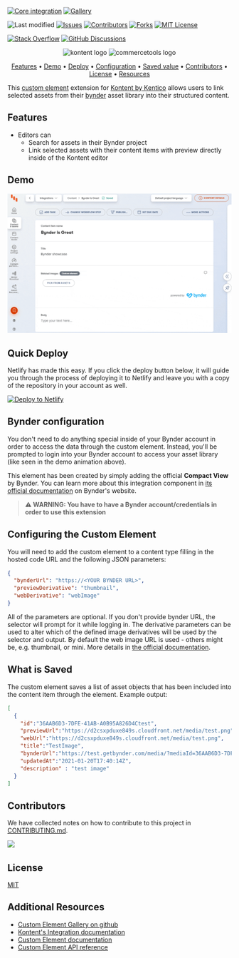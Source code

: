 [![Core integration][core-shield]](https://kontent.ai/integrations/bynder)
[![Gallery][gallery-shield]](https://kentico.github.io/kontent-custom-element-samples/gallery/)

![Last modified][last-commit]
[![Issues][issues-shield]][issues-url]
[![Contributors][contributors-shield]][contributors-url]
[![Forks][forks-shield]][forks-url]
[![MIT License][license-shield]][license-url]

[![Stack Overflow][stack-shield]](https://stackoverflow.com/tags/kentico-kontent)
[![GitHub Discussions][discussion-shield]](https://github.com/Kentico/Home/discussions)

<p align="center">
<image src="docs/kk-logo.svg" alt="kontent logo" width="300" />
<image src="docs/bynder_logo.png" 
alt="commercetools logo" width="300">
</p>

<p align="center">
  <a href="#features">Features</a> •
  <a href="#demo">Demo</a> •
  <a href="#quick-deploy">Deploy</a> •
  <a href="#configuring-the-custom-element">Configuration</a> •
  <a href="#what-is-saved">Saved value</a> •
  <a href="#contributors">Contributors</a> •
  <a href="#license">License</a> •
  <a href="#additional-resources">Resources</a>
</p>

This [custom element](https://docs.kontent.ai/tutorials/develop-apps/integrate/integrating-your-own-content-editing-features) extension for [Kontent by Kentico](https://kontent.ai) allows users to link selected assets from their [bynder](https://www.bynder.com/en/) asset library into their structured content.

## Features

- Editors can
  - Search for assets in their Bynder project
  - Link selected assets with their content items with preview directly inside of the Kontent editor
  

## Demo

![Demo Animation][product-demo]

## Quick Deploy

Netlify has made this easy. If you click the deploy button below, it will guide you through the process of deploying it to Netlify and leave you with a copy of the repository in your account as well.

[![Deploy to Netlify](https://www.netlify.com/img/deploy/button.svg)](https://app.netlify.com/start/deploy?repository=https://github.com/Kentico/kontent-custom-element-bynder)


## Bynder configuration
You don't need to do anything special inside of your Bynder account in order to access the data through the custom element. Instead, you'll be prompted to login into your Bynder account to access your asset library (like seen in the demo animation above).

This element has been created by simply adding the official **Compact View** by Bynder. You can learn more about this integration component in [its official documentation](https://support.bynder.com/hc/en-us/articles/360014369640-Compact-View-overview-page) on Bynder's website.

> **⚠ WARNING: You have to have a Bynder account/credentials in order to use this extension** 

## Configuring the Custom Element
You will need to add the custom element to a content type filling in the hosted code URL and the following JSON parameters:

```json
{
  "bynderUrl": "https://<YOUR BYNDER URL>",
  "previewDerivative": "thumbnail",
  "webDerivative": "webImage"
}
```
All of the parameters are optional. 
If you don't provide bynder URL, the selector will prompt for it while logging in.
The derivative parameters can be used to alter which of the defined image derivatives will be used by the selector and output. By default the web image URL is used - others might be, e.g. thumbnail, or mini. More details in [the official documentation](https://support.bynder.com/hc/en-us/articles/360013871360#UUID-efe6ac1b-c1aa-62e5-f086-45cafead8b51).

## What is Saved

The custom element saves a list of asset objects that has been included into the content item through the element.
Example output:
```json
[
  {
    "id":"36AAB6D3-7DFE-41AB-A0B95A826D4Ctest",
    "previewUrl":"https://d2csxpduxe849s.cloudfront.net/media/test.png",
    "webUrl":"https://d2csxpduxe849s.cloudfront.net/media/test.png",
    "title":"TestImage",
    "bynderUrl":"https://test.getbynder.com/media/?mediaId=36AAB6D3-7DFE-41AB-A0B95A826D4Ctest",
    "updatedAt":"2021-01-20T17:40:14Z",
    "description" : "test image"
  }
]
```

## Contributors
We have collected notes on how to contribute to this project in [CONTRIBUTING.md](CONTRIBUTING.md).

<a href="https://github.com/Kentico/kontent-custom-element-bynder/graphs/contributors">
  <img src="https://contrib.rocks/image?repo=Kentico/kontent-custom-element-bynder" />
</a>

## License

[MIT](https://tldrlegal.com/license/mit-license)

## Additional Resources

- [Custom Element Gallery on github](https://kentico.github.io/kontent-custom-element-samples/gallery/)
- [Kontent's Integration documentation](https://docs.kontent.ai/tutorials/develop-apps/integrate/integrations-overview)
- [Custom Element documentation](https://docs.kontent.ai/tutorials/develop-apps/integrate/content-editing-extensions)
- [Custom Element API reference](https://docs.kontent.ai/reference/custom-elements-js-api)


[last-commit]: https://img.shields.io/github/last-commit/Kentico/kontent-custom-element-bynder?style=for-the-badge
[contributors-shield]: https://img.shields.io/github/contributors/Kentico/kontent-custom-element-bynder.svg?style=for-the-badge
[contributors-url]: https://github.com/Kentico/kontent-custom-element-bynder/graphs/contributors
[forks-shield]: https://img.shields.io/github/forks/Kentico/kontent-custom-element-bynder.svg?style=for-the-badge
[forks-url]: https://github.com/Kentico/kontent-custom-element-bynder/network/members
[stars-shield]: https://img.shields.io/github/stars/Kentico/kontent-custom-element-bynder.svg?style=for-the-badge
[stars-url]: https://github.com/Kentico/kontent-custom-element-bynder/stargazers
[issues-shield]: https://img.shields.io/github/issues/Kentico/kontent-custom-element-bynder.svg?style=for-the-badge
[issues-url]: https://github.com/Kentico/kontent-custom-element-bynder/issues
[license-shield]: https://img.shields.io/github/license/Kentico/kontent-custom-element-bynder.svg?style=for-the-badge
[license-url]: https://github.com/Kentico/kontent-custom-element-bynder/blob/master/LICENSE
[core-shield]: https://img.shields.io/static/v1?label=&message=core%20integration&style=for-the-badge&color=FF5733
[gallery-shield]: https://img.shields.io/static/v1?label=&message=extension%20gallery&style=for-the-badge&color=51bce0
[stack-shield]: https://img.shields.io/badge/Stack%20Overflow-ASK%20NOW-FE7A16.svg?logo=stackoverflow&logoColor=white&style=for-the-badge
[discussion-shield]: https://img.shields.io/badge/GitHub-Discussions-FE7A16.svg?logo=github&style=for-the-badge
[product-demo]: docs/bynder.gif?raw=true

